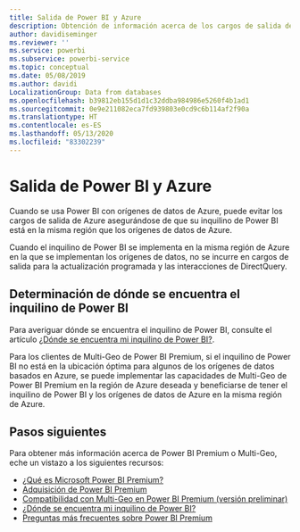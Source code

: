 ```yaml
---
title: Salida de Power BI y Azure
description: Obtención de información acerca de los cargos de salida de Azure y Power BI en función de la ubicación del inquilino y Power BI Premium
author: davidiseminger
ms.reviewer: ''
ms.service: powerbi
ms.subservice: powerbi-service
ms.topic: conceptual
ms.date: 05/08/2019
ms.author: davidi
LocalizationGroup: Data from databases
ms.openlocfilehash: b39812eb155d1d1c32ddba984986e5260f4b1ad1
ms.sourcegitcommit: 0e9e211082eca7fd939803e0cd9c6b114af2f90a
ms.translationtype: HT
ms.contentlocale: es-ES
ms.lasthandoff: 05/13/2020
ms.locfileid: "83302239"
---
```

# <a name="power-bi-and-azure-egress"></a>Salida de Power BI y Azure

Cuando se usa Power BI con orígenes de datos de Azure, puede evitar los cargos de salida de Azure asegurándose de que su inquilino de Power BI está en la misma región que los orígenes de datos de Azure.

Cuando el inquilino de Power BI se implementa en la misma región de Azure en la que se implementan los orígenes de datos, no se incurre en cargos de salida para la actualización programada y las interacciones de DirectQuery. 

## <a name="determining-where-your-power-bi-tenant-is-located"></a>Determinación de dónde se encuentra el inquilino de Power BI

Para averiguar dónde se encuentra el inquilino de Power BI, consulte el artículo [¿Dónde se encuentra mi inquilino de Power BI?](../admin/service-admin-where-is-my-tenant-located.md).

Para los clientes de Multi-Geo de Power BI Premium, si el inquilino de Power BI no está en la ubicación óptima para algunos de los orígenes de datos basados en Azure, se puede implementar las capacidades de Multi-Geo de Power BI Premium en la región de Azure deseada y beneficiarse de tener el inquilino de Power BI y los orígenes de datos de Azure en la misma región de Azure.

## <a name="next-steps"></a>Pasos siguientes

Para obtener más información acerca de Power BI Premium o Multi-Geo, eche un vistazo a los siguientes recursos:

* [¿Qué es Microsoft Power BI Premium?](../admin/service-premium-what-is.md)
* [Adquisición de Power BI Premium](../admin/service-admin-premium-purchase.md)
* [Compatibilidad con Multi-Geo en Power BI Premium (versión preliminar)](../admin/service-admin-premium-multi-geo.md)
* [¿Dónde se encuentra mi inquilino de Power BI?](../admin/service-admin-where-is-my-tenant-located.md)
* [Preguntas más frecuentes sobre Power BI Premium](../admin/service-premium-faq.md)
